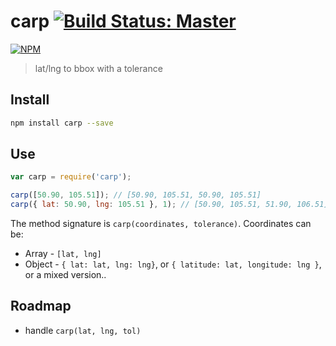 carp [![Build Status: Master][travis-badge]][travis-badge-url]
====

[![NPM][npm-badge]][npm-badge-url]

> lat/lng to bbox with a tolerance

## Install

```bash
npm install carp --save
```

## Use

```js
var carp = require('carp');

carp([50.90, 105.51]); // [50.90, 105.51, 50.90, 105.51]
carp({ lat: 50.90, lng: 105.51 }, 1); // [50.90, 105.51, 51.90, 106.51]
```

The method signature is `carp(coordinates, tolerance)`. Coordinates can be:

* Array - `[lat, lng]`
* Object - `{ lat: lat, lng: lng}`, or `{ latitude: lat, longitude: lng }`, or a mixed version..

## Roadmap

* handle `carp(lat, lng, tol)`

[travis-badge-url]: https://travis-ci.org/knownasilya/carp
[travis-badge]: https://travis-ci.org/knownasilya/carp.svg?branch=master
[npm-badge]: https://nodei.co/npm/carp.svg
[npm-badge-url]: https://nodei.co/npm/carp
